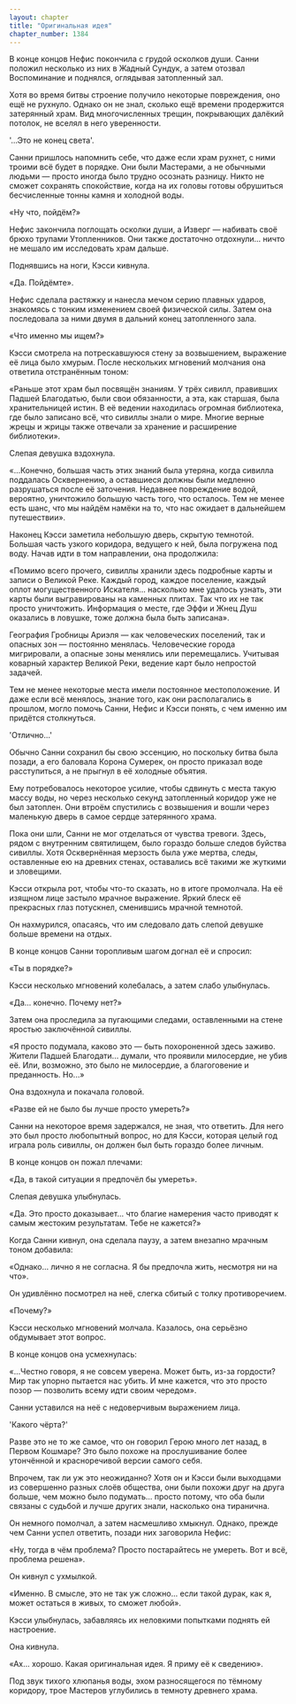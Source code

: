 ```yaml
---
layout: chapter
title: "Оригинальная идея"
chapter_number: 1384
---
```




В конце концов Нефис покончила с грудой осколков души. Санни положил несколько из них в Жадный Сундук, а затем отозвал Воспоминание и поднялся, оглядывая затопленный зал.

Хотя во время битвы строение получило некоторые повреждения, оно ещё не рухнуло. Однако он не знал, сколько ещё времени продержится затерянный храм. Вид многочисленных трещин, покрывающих далёкий потолок, не вселял в него уверенности.

'...Это не конец света'.

Санни пришлось напомнить себе, что даже если храм рухнет, с ними троими всё будет в порядке. Они были Мастерами, а не обычными людьми — просто иногда было трудно осознать разницу. Никто не сможет сохранять спокойствие, когда на их головы готовы обрушиться бесчисленные тонны камня и холодной воды.

«Ну что, пойдём?»

Нефис закончила поглощать осколки души, а Изверг — набивать своё брюхо трупами Утопленников. Они также достаточно отдохнули... ничто не мешало им исследовать храм дальше.

Поднявшись на ноги, Кэсси кивнула.

«Да. Пойдёмте».

Нефис сделала растяжку и нанесла мечом серию плавных ударов, знакомясь с тонким изменением своей физической силы. Затем она последовала за ними двумя в дальний конец затопленного зала.

«Что именно мы ищем?»

Кэсси смотрела на потрескавшуюся стену за возвышением, выражение её лица было хмурым. После нескольких мгновений молчания она ответила отстранённым тоном:

«Раньше этот храм был посвящён знаниям. У трёх сивилл, правивших Падшей Благодатью, были свои обязанности, а эта, как старшая, была хранительницей истин. В её ведении находилась огромная библиотека, где было записано всё, что сивиллы знали о мире. Многие верные жрецы и жрицы также отвечали за хранение и расширение библиотеки».

Слепая девушка вздохнула.

«...Конечно, большая часть этих знаний была утеряна, когда сивилла поддалась Осквернению, а оставшиеся должны были медленно разрушаться после её заточения. Недавнее повреждение водой, вероятно, уничтожило большую часть того, что осталось. Тем не менее есть шанс, что мы найдём намёки на то, что нас ожидает в дальнейшем путешествии».

Наконец Кэсси заметила небольшую дверь, скрытую темнотой. Большая часть узкого коридора, ведущего к ней, была погружена под воду. Начав идти в том направлении, она продолжила:

«Помимо всего прочего, сивиллы хранили здесь подробные карты и записи о Великой Реке. Каждый город, каждое поселение, каждый оплот могущественного Искателя... насколько мне удалось узнать, эти карты были выгравированы на каменных плитах. Так что их не так просто уничтожить. Информация о месте, где Эффи и Жнец Душ оказались в ловушке, тоже должна была быть записана».

География Гробницы Ариэля — как человеческих поселений, так и опасных зон — постоянно менялась. Человеческие города мигрировали, а опасные зоны менялись или перемещались. Учитывая коварный характер Великой Реки, ведение карт было непростой задачей.

Тем не менее некоторые места имели постоянное местоположение. И даже если всё менялось, знание того, как они располагались в прошлом, могло помочь Санни, Нефис и Кэсси понять, с чем именно им придётся столкнуться.

'Отлично...'

Обычно Санни сохранил бы свою эссенцию, но поскольку битва была позади, а его баловала Корона Сумерек, он просто приказал воде расступиться, а не прыгнул в её холодные объятия.

Ему потребовалось некоторое усилие, чтобы сдвинуть с места такую массу воды, но через несколько секунд затопленный коридор уже не был затоплен. Они втроём спустились с возвышения и вошли через маленькую дверь в самое сердце затерянного храма.

Пока они шли, Санни не мог отделаться от чувства тревоги. Здесь, рядом с внутренним святилищем, было гораздо больше следов буйства сивиллы. Хотя Осквернённая мерзость была уже мертва, следы, оставленные ею на древних стенах, оставались всё такими же жуткими и зловещими.

Кэсси открыла рот, чтобы что-то сказать, но в итоге промолчала. На её изящном лице застыло мрачное выражение. Яркий блеск её прекрасных глаз потускнел, сменившись мрачной темнотой.

Он нахмурился, опасаясь, что им следовало дать слепой девушке больше времени на отдых.

В конце концов Санни торопливым шагом догнал её и спросил:

«Ты в порядке?»

Кэсси несколько мгновений колебалась, а затем слабо улыбнулась.

«Да... конечно. Почему нет?»

Затем она проследила за пугающими следами, оставленными на стене яростью заключённой сивиллы.

«Я просто подумала, каково это — быть похороненной здесь заживо. Жители Падшей Благодати... думали, что проявили милосердие, не убив её. Или, возможно, это было не милосердие, а благоговение и преданность. Но...»

Она вздохнула и покачала головой.

«Разве ей не было бы лучше просто умереть?»

Санни на некоторое время задержался, не зная, что ответить. Для него это был просто любопытный вопрос, но для Кэсси, которая целый год играла роль сивиллы, он должен был быть гораздо более личным.

В конце концов он пожал плечами:

«Да, в такой ситуации я предпочёл бы умереть».

Слепая девушка улыбнулась.

«Да. Это просто доказывает... что благие намерения часто приводят к самым жестоким результатам. Тебе не кажется?»

Когда Санни кивнул, она сделала паузу, а затем внезапно мрачным тоном добавила:

«Однако... лично я не согласна. Я бы предпочла жить, несмотря ни на что».

Он удивлённо посмотрел на неё, слегка сбитый с толку противоречием.

«Почему?»

Кэсси несколько мгновений молчала. Казалось, она серьёзно обдумывает этот вопрос.

В конце концов она усмехнулась:

«...Честно говоря, я не совсем уверена. Может быть, из-за гордости? Мир так упорно пытается нас убить. И мне кажется, что это просто позор — позволить всему идти своим чередом».

Санни уставился на неё с недоверчивым выражением лица.

'Какого чёрта?'

Разве это не то же самое, что он говорил Герою много лет назад, в Первом Кошмаре? Это было похоже на прослушивание более утончённой и красноречивой версии самого себя.

Впрочем, так ли уж это неожиданно? Хотя он и Кэсси были выходцами из совершенно разных слоёв общества, они были похожи друг на друга больше, чем можно было подумать... просто потому, что оба были связаны с судьбой и лучше других знали, насколько она тиранична.

Он немного помолчал, а затем насмешливо хмыкнул. Однако, прежде чем Санни успел ответить, позади них заговорила Нефис:

«Ну, тогда в чём проблема? Просто постарайтесь не умереть. Вот и всё, проблема решена».

Он кивнул с ухмылкой.

«Именно. В смысле, это не так уж сложно... если такой дурак, как я, может остаться в живых, то сможет любой».

Кэсси улыбнулась, забавляясь их неловкими попытками поднять ей настроение.

Она кивнула.

«Ах... хорошо. Какая оригинальная идея. Я приму её к сведению».

Под звук тихого хлюпанья воды, эхом разносящегося по тёмному коридору, трое Мастеров углубились в темноту древнего храма.

